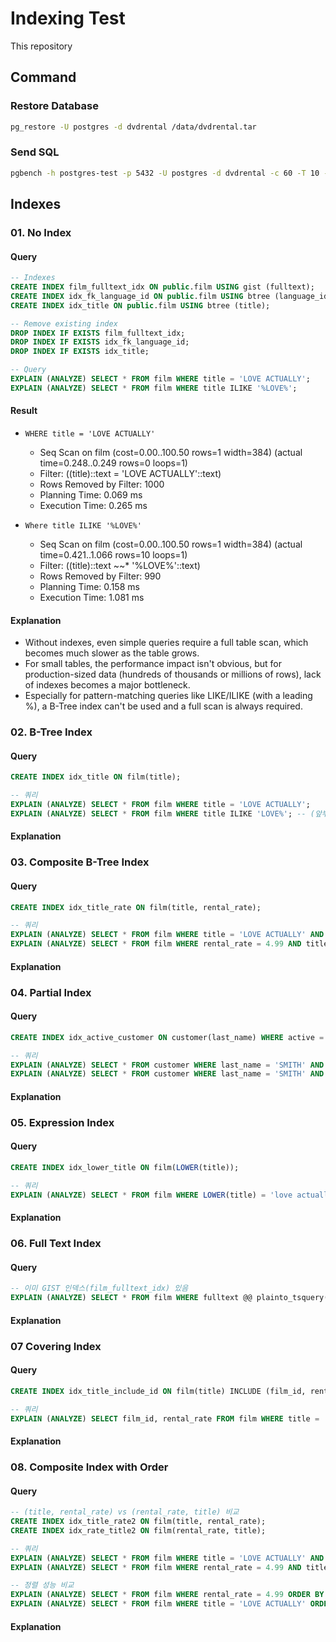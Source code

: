 # Indexing Test

This repository 

## Command

### Restore Database

```bash
pg_restore -U postgres -d dvdrental /data/dvdrental.tar
```

### Send SQL

```bash
pgbench -h postgres-test -p 5432 -U postgres -d dvdrental -c 60 -T 10 -f test/02_simple_select.sql --no-vacuum
```

## Indexes

### 01. No Index

#### Query

```sql
-- Indexes
CREATE INDEX film_fulltext_idx ON public.film USING gist (fulltext);
CREATE INDEX idx_fk_language_id ON public.film USING btree (language_id);
CREATE INDEX idx_title ON public.film USING btree (title);

-- Remove existing index
DROP INDEX IF EXISTS film_fulltext_idx;
DROP INDEX IF EXISTS idx_fk_language_id;
DROP INDEX IF EXISTS idx_title;

-- Query
EXPLAIN (ANALYZE) SELECT * FROM film WHERE title = 'LOVE ACTUALLY';
EXPLAIN (ANALYZE) SELECT * FROM film WHERE title ILIKE '%LOVE%';
```

#### Result

- `WHERE title = 'LOVE ACTUALLY'`
  - Seq Scan on film  (cost=0.00..100.50 rows=1 width=384) (actual time=0.248..0.249 rows=0 loops=1)
  - Filter: ((title)::text = 'LOVE ACTUALLY'::text)
  - Rows Removed by Filter: 1000
  - Planning Time: 0.069 ms
  - Execution Time: 0.265 ms

- `Where title ILIKE '%LOVE%'`
  - Seq Scan on film  (cost=0.00..100.50 rows=1 width=384) (actual time=0.421..1.066 rows=10 loops=1)
  - Filter: ((title)::text ~~* '%LOVE%'::text)
  - Rows Removed by Filter: 990
  - Planning Time: 0.158 ms
  - Execution Time: 1.081 ms

#### Explanation

- Without indexes, even simple queries require a full table scan, which becomes much slower as the table grows.
- For small tables, the performance impact isn't obvious, but for production-sized data (hundreds of thousands or millions of rows), lack of indexes becomes a major bottleneck.
- Especially for pattern-matching queries like LIKE/ILIKE (with a leading %), a B-Tree index can't be used and a full scan is always required.



### 02. B-Tree Index
#### Query

```sql
CREATE INDEX idx_title ON film(title);

-- 쿼리
EXPLAIN (ANALYZE) SELECT * FROM film WHERE title = 'LOVE ACTUALLY';
EXPLAIN (ANALYZE) SELECT * FROM film WHERE title ILIKE 'LOVE%'; -- (앞부분만, 인덱스 적용)
```

#### Explanation




### 03. Composite B-Tree Index
#### Query

```sql
CREATE INDEX idx_title_rate ON film(title, rental_rate);

-- 쿼리
EXPLAIN (ANALYZE) SELECT * FROM film WHERE title = 'LOVE ACTUALLY' AND rental_rate = 4.99;
EXPLAIN (ANALYZE) SELECT * FROM film WHERE rental_rate = 4.99 AND title = 'LOVE ACTUALLY';
```

#### Explanation




### 04. Partial Index
#### Query

```sql
CREATE INDEX idx_active_customer ON customer(last_name) WHERE active = 1;

-- 쿼리
EXPLAIN (ANALYZE) SELECT * FROM customer WHERE last_name = 'SMITH' AND active = 1;
EXPLAIN (ANALYZE) SELECT * FROM customer WHERE last_name = 'SMITH' AND active = 0; -- (인덱스 미적용 비교)

```

#### Explanation




### 05. Expression Index
#### Query

```sql
CREATE INDEX idx_lower_title ON film(LOWER(title));

-- 쿼리
EXPLAIN (ANALYZE) SELECT * FROM film WHERE LOWER(title) = 'love actually';

```

#### Explanation




### 06. Full Text Index
#### Query

```sql
-- 이미 GIST 인덱스(film_fulltext_idx) 있음
EXPLAIN (ANALYZE) SELECT * FROM film WHERE fulltext @@ plainto_tsquery('love');

```

#### Explanation




### 07 Covering Index 
#### Query

```sql
CREATE INDEX idx_title_include_id ON film(title) INCLUDE (film_id, rental_rate);

-- 쿼리
EXPLAIN (ANALYZE) SELECT film_id, rental_rate FROM film WHERE title = 'LOVE ACTUALLY';

```

#### Explanation




### 08. Composite Index with Order
#### Query

```sql
-- (title, rental_rate) vs (rental_rate, title) 비교
CREATE INDEX idx_title_rate2 ON film(title, rental_rate);
CREATE INDEX idx_rate_title2 ON film(rental_rate, title);

-- 쿼리
EXPLAIN (ANALYZE) SELECT * FROM film WHERE title = 'LOVE ACTUALLY' AND rental_rate = 4.99;
EXPLAIN (ANALYZE) SELECT * FROM film WHERE rental_rate = 4.99 AND title = 'LOVE ACTUALLY';

-- 정렬 성능 비교
EXPLAIN (ANALYZE) SELECT * FROM film WHERE rental_rate = 4.99 ORDER BY title;
EXPLAIN (ANALYZE) SELECT * FROM film WHERE title = 'LOVE ACTUALLY' ORDER BY rental_rate;
```

#### Explanation



